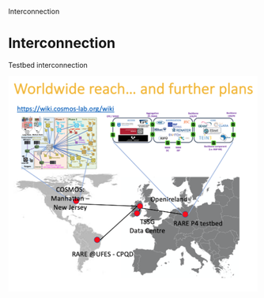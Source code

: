 Interconnection



# Interconnection

Testbed interconnection

![Image](assets/interconnection_01.png)
